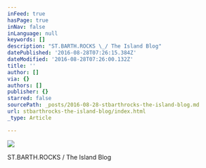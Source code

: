 ```yaml
---
inFeed: true
hasPage: true
inNav: false
inLanguage: null
keywords: []
description: "ST.BARTH.ROCKS \_/ The Island Blog"
datePublished: '2016-08-28T07:26:15.384Z'
dateModified: '2016-08-28T07:26:00.132Z'
title: ''
author: []
via: {}
authors: []
publisher: {}
starred: false
sourcePath: _posts/2016-08-28-stbarthrocks-the-island-blog.md
url: stbarthrocks-the-island-blog/index.html
_type: Article

---
```

![](https://the-grid-user-content.s3-us-west-2.amazonaws.com/18f29eac-f88b-45fb-a4fa-6320c861b0dd.jpg)

ST.BARTH.ROCKS  / The Island Blog